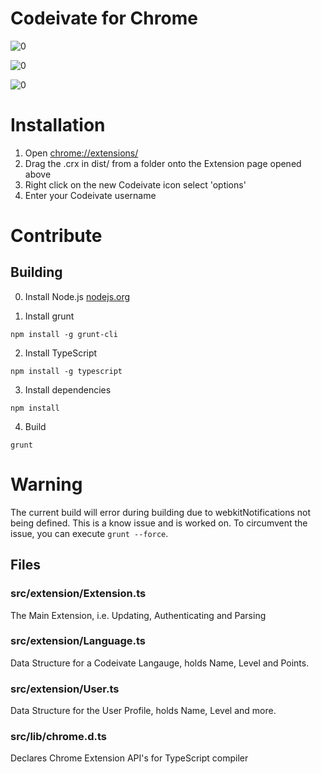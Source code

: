 # Codeivate for Chrome

![0](https://raw.github.com/BeryJu/Codeivate-Chrome/master/images/icon.png)

![0](https://raw.github.com/BeryJu/Codeivate-Chrome/master/images/popout.png)

![0](https://raw.github.com/codeivate/Codeivate-Chrome/master/images/level.png)


# Installation

1. Open [chrome://extensions/](chrome://extensions/)
2. Drag the .crx in dist/ from a folder onto the Extension page opened above
3. Right click on the new Codeivate icon select 'options'
4. Enter your Codeivate username

# Contribute

## Building 

0. Install Node.js [nodejs.org](http://nodejs.org/)

1. Install grunt

`npm install -g grunt-cli`

2. Install TypeScript

`npm install -g typescript`

3. Install dependencies

`npm install`

4. Build

`grunt`

# Warning

The current build will error during building due to webkitNotifications not being defined.
This is a know issue and is worked on.
To circumvent the issue, you can execute `grunt --force`.

## Files

### src/extension/Extension.ts

The Main Extension, i.e. Updating, Authenticating and Parsing

### src/extension/Language.ts

Data Structure for a Codeivate Langauge, holds Name, Level and Points.

### src/extension/User.ts

Data Structure for the User Profile, holds Name, Level and more.

### src/lib/chrome.d.ts

Declares Chrome Extension API's for TypeScript compiler

